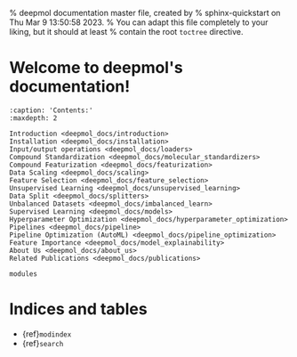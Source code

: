 % deepmol documentation master file, created by
% sphinx-quickstart on Thu Mar  9 13:50:58 2023.
% You can adapt this file completely to your liking, but it should at least
% contain the root `toctree` directive.

# Welcome to deepmol's documentation!

```{toctree}
:caption: 'Contents:'
:maxdepth: 2

Introduction <deepmol_docs/introduction>
Installation <deepmol_docs/installation>
Input/output operations <deepmol_docs/loaders>
Compound Standardization <deepmol_docs/molecular_standardizers>
Compound Featurization <deepmol_docs/featurization>
Data Scaling <deepmol_docs/scaling>
Feature Selection <deepmol_docs/feature_selection>
Unsupervised Learning <deepmol_docs/unsupervised_learning>
Data Split <deepmol_docs/splitters>
Unbalanced Datasets <deepmol_docs/imbalanced_learn>
Supervised Learning <deepmol_docs/models>
Hyperparameter Optimization <deepmol_docs/hyperparameter_optimization>
Pipelines <deepmol_docs/pipeline>
Pipeline Optimization (AutoML) <deepmol_docs/pipeline_optimization>
Feature Importance <deepmol_docs/model_explainability>
About Us <deepmol_docs/about_us>
Related Publications <deepmol_docs/publications>

modules
```

# Indices and tables

- {ref}`modindex`
- {ref}`search`
